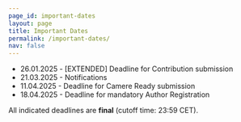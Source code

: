 ```yaml
---
page_id: important-dates
layout: page
title: Important Dates
permalink: /important-dates/
nav: false
---
```


* 26.01.2025 - [EXTENDED] Deadline for Contribution submission
* 21.03.2025 - Notifications
* 11.04.2025 - Deadline for Camere Ready submission
* 18.04.2025 - Deadline for mandatory Author Registration

All indicated deadlines are **final** (cutoff time: 23:59 CET).